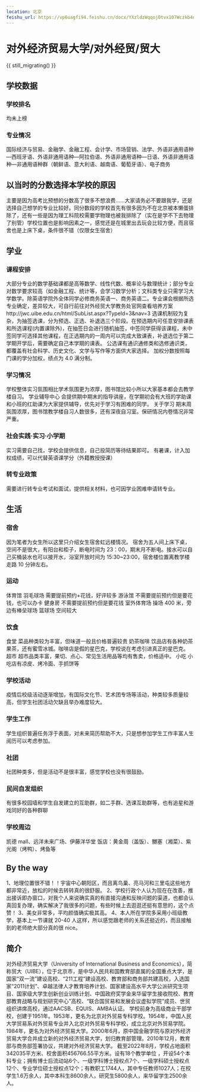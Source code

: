 ```yaml
---
location: 北京
feishu_url: https://vp6uagfi94.feishu.cn/docx/YXzldzWqqoj0tvx107Wczkb4nGh
---
```


# 对外经济贸易大学/对外经贸/贸大

{{ still_migrating() }}

## 学校数据

### 学校排名

均未上榜

### 专业情况

国际经济与贸易、金融学、金融工程、会计学、市场营销、法学、外语非通用语种—西班牙语、外语非通用语种—阿拉伯语、外语非通用语种—日语、外语非通用语种—非通用语种群（朝鲜语、意大利语、越南语、葡萄牙语）、电子商务

## 以当时的分数选择本学校的原因

主要是因为高考比预想的分数高了很多不想浪费……大家请务必不要跟我学，还是选择自己想学的专业比较好。同分数段的学校首先有很多因为不在北京被本懒蛋排除了，还有一些是因为理工科院校需要学物理也被我排除了（实在是学不下去物理了别管）学校位置也是影响因素之一，感觉还是在城里出去玩会比较方便，而且宿舍也是上床下桌，条件很不错（仅限女生宿舍）

## 学业

### 课程安排

大部分专业的数学基础课都是高等数学、线性代数、概率论与数理统计；部分专业对数学要求较高（如金融工程、统计等，会学习数学分析；文科类专业只需学习大学数学。除英语学院外全体同学必修商务英语一、商务英语二。专业课会根据所选专业确定，差异较大，可自行前往对外经贸大学教务处官网查看培养方案http://jwc.uibe.edu.cn/html/SubList.aspx?TypeId=3&nav=3
选课机制较为复杂，为抽签选课，分为预选、正选、补退选三个阶段。在预选期内可任意安排课表和所选课程(内置课除外)，在抽签日会进行随机抽签，中签同学获得该课程，未中签同学可选择其他课程，在正选期内的一周内可以完成大致课表，补退选位于第二学期开学后，需要确定自己本学期的课表。
公选课有通识通修类和选修通识类，都覆盖有社会科学、历史文化、文学与写作等方面供大家选择。
加权分数按照每门课的学分加权，绩点为 4.0 满分制。

### 学习情况

学校整体实习氛围相比学术氛围更为浓厚，图书馆比较小所以大家基本都会去教学楼自习。
学业辅导中心
会提供期中期末的指导讲座，在学期初会有大班的学助课和小班的红助课为大家提供辅导，优先对于学习有困难的同学。
关于学习
期末周氛围浓厚，图书馆教学楼自习人数很多，还有深夜自习室。保研情况内卷情况非常严重。

### 社会实践·实习·小学期

实习需要自己找，学校会提供信息，自己投简历等待结果即可。
有暑课，计入加权成绩，可以代替英语课学分（外籍教授授课）

### 转专业政策

需要进行转专业考试和面试，提供相关材料，也可因学业困难申请转专业。

## 生活

### 宿舍

因为笔者为女生所以这里只介绍女生宿舍虹远楼情况。
宿舍为五人间上床下桌，空间不是很大，有阳台和柜子，断电时间为 23：00，期末月不断电。接水可以自己买桶装水也可以接开水，浴室开放时间为 15:30~23:00，宿舍楼位置离教学楼走路 10 分钟左右。

### 运动

体育馆
羽毛球场
需要提前预约+花钱，好评较多
游泳馆
不需要提前预约但是要花钱，也可以办卡
健身房
不需要提前预约但是要花钱
室外体育场
操场
400 米，旁边有棒垒球场
篮球场
空间较大

### 饮食

食堂
菜品种类较为丰富，但味道一般且价格普遍较贵
奶茶咖啡
饮品店有各种奶茶果茶，还有蜜雪冰城。咖啡店是假的星巴克，学校说在考虑引进真正的星巴克。
超市
超市品类丰富，果切、点心、常见生活用品等均有售卖，价格适中。
小吃
小吃店有凉皮、烤冷面、手抓饼等

### 学校活动

疫情后校级活动逐渐增加，有国际文化节、艺术团专场等活动，种类较多质量较高，但学生社团活动欠缺且举办难度较大。

### 学生工作

学生组织普遍任务浮于表面，对未来简历帮助不大，只是想参加学生工作丰富人生阅历可以考虑参加。

### 社团

社团种类多，但是活动不是很丰富，感觉学校也没有很鼓励。

### 民间自发组织

有很多校园墙和学生自发建立的互助群，如二手群、选课互助群等，也有追星和游戏同好的各种群聊

### 学校周边

凯德 mall、远洋未来广场、伊藤洋华堂
饭店：黄金周（盖饭）、嬲塞（湘菜）、紫光阁（烤鸭）、烤鱼等

## By the way

1、地理位置很不错！！宇宙中心朝阳区，而且离鸟巢、亮马河和三里屯这些地方都非常近，放松的时候去转转真的很舒服。
2、学校行政个人认为现在在改善，推出接诉即办窗口，对我个人来说确实真的有直接沟通和反映问题的渠道，也都会认真回复办理，确实解决了我很多的问题，有些时候上去逛逛还挺有意思的，这个点赞！
3、美女非常多，平均颜值确实极其高。
4、本人所在学院多采用小班级教学，基本上一节课就 20-40 人这样，所以感觉跟老师的关系还挺近的，而且接触到的老师绝大部分真的很 nice。

## 简介
对外经济贸易大学（University of International Business and Economics），简称贸大（UIBE），位于北京市，是中华人民共和国教育部直属的全国重点大学，是国家“双一流”建设高校、“211工程”建设高校、教育部和商务部共建高校，入选国家“2011计划”、卓越法律人才教育培养计划、国家建设高水平大学公派研究生项目、国家级大学生创新创业训练计划、中国政府奖学金来华留学生接收院校、教育部教育战略与规划研究中心”高校、“联合国贸易和发展会议虚拟学院”成员、世贸组织讲席高校，通过AACSB、EQUIS、AMBA认证。
学校前身为高级商业干部学校，创建于1951年。1953年，更名为北京对外贸易专科学校。1954年，中国人民大学贸易系对外贸易专业并入北京对外贸易专科学校，成立北京对外贸易学院。1984年，更名为对外经济贸易大学。2000年6月，原中国金融学院与原对外经济贸易大学合并成立新的对外经济贸易大学，划归教育部管理。2010年12月，教育部与商务部签署协议，共建对外经济贸易大学。
截至2022年8月，学校占地面积342035平方米、校舍面积456766.55平方米。设有18个教学单位  ，开设54个本科专业；拥有博士后流动站6个、一级学科博士授权点7个、一级学科硕士授权点12个、专业学位硕士授权点12个；有教职工1744人，其中专任教师1027人；在校学生1.6万余人，其中本科生8600余人，研究生5800余人，来华留学生2500余人。
